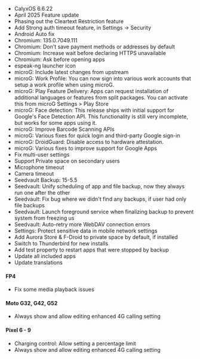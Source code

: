 * CalyxOS 6.6.22
* April 2025 Feature update
* Phasing out the Cleartext Restriction feature
* Add Strong auth timeout feature, in Settings -> Security
* Android Auto fix
* Chromium: 135.0.7049.111
* Chromium: Don't save payment methods or addresses by default
* Chromium: Increase wait before declaring HTTPS unavailable
* Chromium: Ask before opening apps
* espeak-ng launcher icon
* microG: Include latest changes from upstream
* microG: Work Profile: You can now sign into various work accounts that setup a work profile when using microG.
* microG: Play Feature Delivery: Apps can request installation of additional languages or features from split packages. You can activate this from microG Settings > Play Store
* microG: Face detection: This release ships with initial support for Google's Face Detection API. This functionality is still very incomplete, but works for some apps using it.
* microG: Improve Barcode Scanning APIs
* microG: Various fixes for quick login and third-party Google sign-in
* microG: DroidGuard: Disable access to hardware attestation.
* microG: Various fixes to improve support for Google Apps
* Fix multi-user settings
* Support Private space on secondary users
* Microphone timeout
* Camera timeout
* Seedvault Backup: 15-5.5
* Seedvault: Unify scheduling of app and file backup, now they always run one after the other
* Seedvault: Fix bug where we didn't find any backups, if user had only file backups
* Seedvault: Launch foreground service when finalizing backup to prevent system from freezing us
* Seedvault: Auto-retry more WebDAV connection errors
* Settings: Protect sensitive data in mobile network settings
* Add Aurora Store & F-Droid to private space by default, if installed
* Switch to Thunderbird for new installs
* Add test property to restart apps that were stopped by backup
* Update all included apps
* Update translations

#### FP4
* Fix some media playback issues

#### Moto G32, G42, G52
* Always show and allow editing enhanced 4G calling setting

#### Pixel 6 - 9
* Charging control: Allow setting a percentage limit
* Always show and allow editing enhanced 4G calling setting
